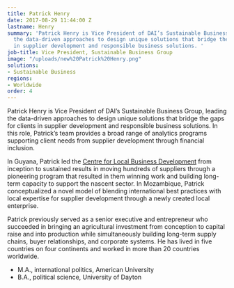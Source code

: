 ```yaml
---
title: Patrick Henry
date: 2017-08-29 11:44:00 Z
lastname: Henry
summary: 'Patrick Henry is Vice President of DAI’s Sustainable Business Group, leading
  the data-driven approaches to design unique solutions that bridge the gaps for clients
  in supplier development and responsible business solutions. '
job-title: Vice President, Sustainable Business Group
image: "/uploads/new%20Patrick%20Henry.png"
solutions:
- Sustainable Business
regions:
- Worldwide
order: 4
---
```


Patrick Henry is Vice President of DAI’s Sustainable Business Group, leading the data-driven approaches to design unique solutions that bridge the gaps for clients in supplier development and responsible business solutions. In this role, Patrick’s team provides a broad range of analytics programs supporting client needs from supplier development through financial inclusion.

In Guyana, Patrick led the [Centre for Local Business Development](http://corporate.exxonmobil.com/en/company/worldwide-operations/locations/guyana/news-releases/20170626-centre-for-local-business-development-in-georgetown) from inception to sustained results in moving hundreds of suppliers through a pioneering program that resulted in them winning work and building long-term capacity to support the nascent sector. In Mozambique, Patrick conceptualized a novel model of blending international best practices with local expertise for supplier development through a newly created local enterprise. 

Patrick previously served as a senior executive and entrepreneur who succeeded in bringing an agricultural investment from conception to capital raise and into production while simultaneously building long-term supply chains, buyer relationships, and corporate systems. He has lived in five countries on four continents and worked in more than 20 countries worldwide.

* M.A., international politics, American University
* B.A., political science, University of Dayton